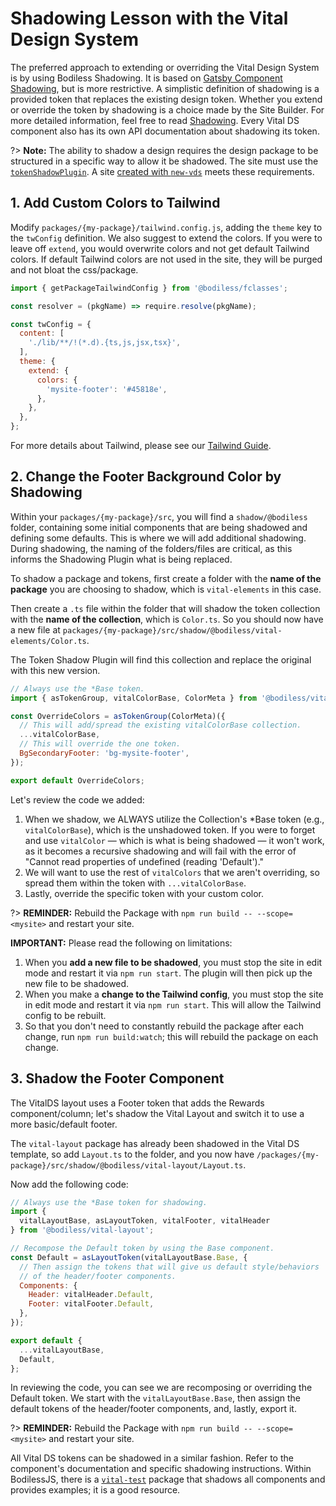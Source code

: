 # Shadowing Lesson with the Vital Design System

The preferred approach to extending or overriding the Vital Design System is by using Bodiless
Shadowing. It is based on [Gatsby Component
Shadowing](https://www.gatsbyjs.com/blog/2019-04-29-component-shadowing/ ':target=_blank'), but is
more restrictive. A simplistic definition of shadowing is a provided token that replaces the
existing design token. Whether you extend or override the token by shadowing is a choice made by the
Site Builder. For more detailed information, feel free to read
[Shadowing](../../../../VitalDesignSystem/Components/VitalElements/Shadow). Every Vital DS component
also has its own API documentation about shadowing its token.

?> **Note:** The ability to shadow a design requires the design package to be structured in a
specific way to allow it be shadowed. The site must use the
[`tokenShadowPlugin`](../../../../VitalDesignSystem/Components/VitalElements/Shadow#shadowing-a-token-collection).
A site [created with `new-vds`](../SiteCreation) meets these requirements.

## 1. Add Custom Colors to Tailwind

Modify `packages/{my-package}/tailwind.config.js`, adding the `theme` key to the `twConfig`
definition. We also suggest to extend the colors. If you were to leave off `extend`, you would
overwrite colors and not get default Tailwind colors. If default Tailwind colors are not used in the
site, they will be purged and not bloat the css/package.

```js
import { getPackageTailwindConfig } from '@bodiless/fclasses';

const resolver = (pkgName) => require.resolve(pkgName);

const twConfig = {
  content: [
    './lib/**/!(*.d).{ts,js,jsx,tsx}',
  ],
  theme: {
    extend: {
      colors: {
        'mysite-footer': '#45818e',
      },
    },
  },
};
```

For more details about Tailwind, please see our [Tailwind Guide](./TailwindGuide).

## 2. Change the Footer Background Color by Shadowing

Within your `packages/{my-package}/src`, you will find a `shadow/@bodiless` folder, containing some
initial components that are being shadowed and defining some defaults. This is where we will add
additional shadowing. During shadowing, the naming of the folders/files are critical, as this
informs the Shadowing Plugin what is being replaced.

To shadow a package and tokens, first create a folder with the **name of the package** you are
choosing to shadow, which is `vital-elements` in this case.

Then create a `.ts` file within the folder that will shadow the token collection with the **name of
the collection**, which is `Color.ts`. So you should now have a new file at
`packages/{my-package}/src/shadow/@bodiless/vital-elements/Color.ts`.

The Token Shadow Plugin will find this collection and replace the original with this new version.

```jsx
// Always use the *Base token.
import { asTokenGroup, vitalColorBase, ColorMeta } from '@bodiless/vital-elements';

const OverrideColors = asTokenGroup(ColorMeta)({
  // This will add/spread the existing vitalColorBase collection.
  ...vitalColorBase,
  // This will override the one token.
  BgSecondaryFooter: 'bg-mysite-footer',
});

export default OverrideColors;
```

Let's review the code we added:

01. When we shadow, we ALWAYS utilize the Collection's \*Base token (e.g., `vitalColorBase`), which
    is the unshadowed token. If you were to forget and use `vitalColor` — which is what is being
    shadowed — it won't work, as it becomes a recursive shadowing and will fail with the error of
    "Cannot read properties of undefined (reading 'Default')."
01. We will want to use the rest of `vitalColors` that we aren't overriding, so spread them within
    the token with `...vitalColorBase`.
01. Lastly, override the specific token with your custom color.

?> **REMINDER:** Rebuild the Package with `npm run build -- --scope=<mysite>` and restart your site.

<!-- Inlining HTML to add multi-line warning block with unordered list. -->
<div class="tip">
  <strong>IMPORTANT:</strong> Please read the following on limitations:

  01. When you **add a new file to be shadowed**, you must stop the site in edit mode and restart it
      via `npm run start`. The plugin will then pick up the new file to be shadowed.
  01. When you make a **change to the Tailwind config**, you must stop the site in edit mode and
      restart it via `npm run start`. This will allow the Tailwind config to be rebuilt.
  01. So that you don't need to constantly rebuild the package after each change, run `npm run
      build:watch`; this will rebuild the package on each change.

</div>

## 3. Shadow the Footer Component

The VitalDS layout uses a Footer token that adds the Rewards component/column; let's shadow the
Vital Layout and switch it to use a more basic/default footer.

The `vital-layout` package has already been shadowed in the Vital DS template, so add `Layout.ts` to
the folder, and you now have `/packages/{my-package}/src/shadow/@bodiless/vital-layout/Layout.ts`.

Now add the following code:

```jsx
// Always use the *Base token for shadowing.
import {
  vitalLayoutBase, asLayoutToken, vitalFooter, vitalHeader
} from '@bodiless/vital-layout';

// Recompose the Default token by using the Base component.
const Default = asLayoutToken(vitalLayoutBase.Base, {
  // Then assign the tokens that will give us default style/behaviors
  // of the header/footer components.
  Components: {
    Header: vitalHeader.Default,
    Footer: vitalFooter.Default,
  },
});

export default {
  ...vitalLayoutBase,
  Default,
};
```

In reviewing the code, you can see we are recomposing or overriding the Default token. We start with
the `vitalLayoutBase.Base`, then assign the default tokens of the header/footer components, and,
lastly, export it.

?> **REMINDER:** Rebuild the Package with `npm run build -- --scope=<mysite>` and restart your site.

All Vital DS tokens can be shadowed in a similar fashion. Refer to the component's documentation and
specific shadowing instructions. Within BodilessJS, there is a
[`vital-test`](https://github.com/johnsonandjohnson/Bodiless-JS/tree/main/packages/vital-test/src/shadow/%40bodiless
':target=_blank') package that shadows all components and provides examples; it is a good resource.
